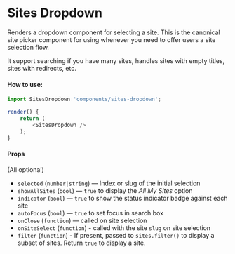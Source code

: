 Sites Dropdown
==============

Renders a dropdown component for selecting a site. This is the canonical site picker component for using whenever you need to offer users a site selection flow.

It support searching if you have many sites, handles sites with empty titles, sites with redirects, etc.

#### How to use:

```js
import SitesDropdown 'components/sites-dropdown';

render() {
	return (
		<SitesDropdown />
	);
}
```

#### Props

(All optional)
* `selected` (`number|string`) — Index or slug of the initial selection
* `showAllSites` (`bool`) — `true` to display the _All My Sites_ option
* `indicator` (`bool`) — `true` to show the status indicator badge against each site
* `autoFocus` (`bool`) — `true` to set focus in search box
* `onClose` (`function`) — called on site selection
* `onSiteSelect` (`function`) - called with the site `slug` on site selection
* `filter` (`function`) - If present, passed to `sites.filter()` to display a subset of sites. Return `true` to display a site.


